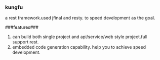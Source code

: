 ### kungfu ###
a rest framework.used jfinal and resty. to speed development as the goal.

###features###
1. can build both single project and api/service/web style project.full support rest.
2. embedded code generation capability. help you to achieve speed development.
